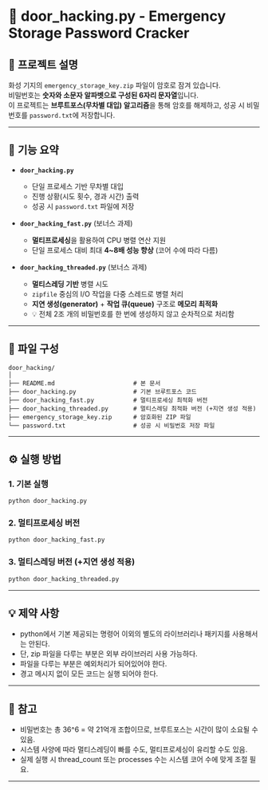 # 🔐 door_hacking.py - Emergency Storage Password Cracker

## 📖 프로젝트 설명

화성 기지의 `emergency_storage_key.zip` 파일이 암호로 잠겨 있습니다.  
비밀번호는 **숫자와 소문자 알파벳으로 구성된 6자리 문자열**입니다.  
이 프로젝트는 **브루트포스(무차별 대입) 알고리즘**을 통해 암호를 해제하고, 성공 시 비밀번호를 `password.txt`에 저장합니다.

---

## 📝 기능 요약
- **`door_hacking.py`**  
  - 단일 프로세스 기반 무차별 대입
  - 진행 상황(시도 횟수, 경과 시간) 출력
  - 성공 시 `password.txt` 파일에 저장

- **`door_hacking_fast.py`** (보너스 과제)
  - **멀티프로세싱**을 활용하여 CPU 병렬 연산 지원
  - 단일 프로세스 대비 최대 **4~8배 성능 향상** (코어 수에 따라 다름)

- **`door_hacking_threaded.py`** (보너스 과제)
  - **멀티스레딩 기반** 병렬 시도
  - `zipfile` 중심의 I/O 작업을 다중 스레드로 병렬 처리
  - **지연 생성(generator)** + **작업 큐(queue)** 구조로 **메모리 최적화**
  - 💡 전체 2조 개의 비밀번호를 한 번에 생성하지 않고 순차적으로 처리함

---

## 📂 파일 구성

```
door_hacking/
│
├── README.md                      # 본 문서
├── door_hacking.py                # 기본 브루트포스 코드
├── door_hacking_fast.py           # 멀티프로세싱 최적화 버전
├── door_hacking_threaded.py       # 멀티스레딩 최적화 버전 (+지연 생성 적용)
├── emergency_storage_key.zip      # 암호화된 ZIP 파일
└── password.txt                   # 성공 시 비밀번호 저장 파일
```

---

## ⚙️ 실행 방법

### 1. 기본 실행

```bash
python door_hacking.py
```

### 2. 멀티프로세싱 버전

```bash
python door_hacking_fast.py
```

### 3. 멀티스레딩 버전 (+지연 생성 적용)

```bash
python door_hacking_threaded.py
```

---

## 💡 제약 사항

- python에서 기본 제공되는 명령어 이외의 별도의 라이브러리나 패키지를 사용해서는 안된다.
- 단, zip 파일을 다루는 부분은 외부 라이브러리 사용 가능하다.
- 파일을 다루는 부분은 예외처리가 되어있어야 한다.
- 경고 메시지 없이 모든 코드는 실행 되어야 한다.

---

## 🧠 참고

- 비밀번호는 총 36^6 = 약 21억개 조합이므로, 브루트포스는 시간이 많이 소요될 수 있음.
- 시스템 사양에 따라 멀티스레딩이 빠를 수도, 멀티프로세싱이 유리할 수도 있음.
- 실제 실행 시 thread_count 또는 processes 수는 시스템 코어 수에 맞게 조절 필요.

---
